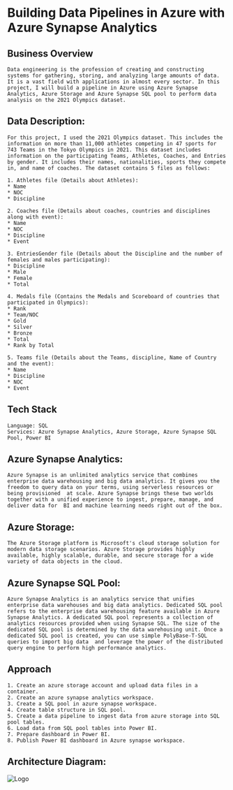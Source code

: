 
# Building Data Pipelines in Azure with Azure Synapse Analytics

## Business Overview

    Data engineering is the profession of creating and constructing systems for gathering, storing, and analyzing large amounts of data. It is a vast field with applications in almost every sector. In this project, I will build a pipeline in Azure using Azure Synapse Analytics, Azure Storage and Azure Synapse SQL pool to perform data analysis on the 2021 Olympics dataset.

## Data Description:
    For this project, I used the 2021 Olympics dataset. This includes the information on more than 11,000 athletes competing in 47 sports for 743 Teams in the Tokyo Olympics in 2021. This dataset includes information on the participating Teams, Athletes, Coaches, and Entries by gender. It includes their names, nationalities, sports they compete in, and name of coaches. The dataset contains 5 files as follows:

    1. Athletes file (Details about Athletes):
    * Name
    * NOC
    * Discipline

    2. Coaches file (Details about coaches, countries and disciplines along with event):
    * Name
    * NOC
    * Discipline
    * Event

    3. EntriesGender file (Details about the Discipline and the number of females and males participating):
    * Discipline
    * Male
    * Female
    * Total

    4. Medals file (Contains the Medals and Scoreboard of countries that participated in Olympics):
    * Rank
    * Team/NOC
    * Gold
    * Silver
    * Bronze
    * Total
    * Rank by Total

    5. Teams file (Details about the Teams, discipline, Name of Country and the event):
    * Name
    * Discipline
    * NOC
    * Event

## Tech Stack

    Language: SQL
    Services: Azure Synapse Analytics, Azure Storage, Azure Synapse SQL Pool, Power BI

## Azure Synapse Analytics:
    Azure Synapse is an unlimited analytics service that combines enterprise data warehousing and big data analytics. It gives you the freedom to query data on your terms, using serverless resources or being provisioned  at scale. Azure Synapse brings these two worlds together with a unified experience to ingest, prepare, manage, and deliver data for  BI and machine learning needs right out of the box.

## Azure Storage:
    The Azure Storage platform is Microsoft's cloud storage solution for modern data storage scenarios. Azure Storage provides highly available, highly scalable, durable, and secure storage for a wide variety of data objects in the cloud.

## Azure Synapse SQL Pool:
    Azure Synapse Analytics is an analytics service that unifies enterprise data warehouses and big data analytics. Dedicated SQL pool refers to the enterprise data warehousing feature available in Azure Synapse Analytics. A dedicated SQL pool represents a collection of analytics resources provided when using Synapse SQL. The size of the dedicated SQL pool is determined by the data warehousing unit. Once a dedicated SQL pool is created, you can use simple PolyBase-T-SQL queries to import big data  and leverage the power of the distributed query engine to perform high performance analytics.

## Approach
    1. Create an azure storage account and upload data files in a container.
    2. Create an azure synapse analytics workspace.
    3. Create a SQL pool in azure synapse workspace.
    4. Create table structure in SQL pool.
    5. Create a data pipeline to ingest data from azure storage into SQL pool tables.
    6. Load data from SQL pool tables into Power BI.
    7. Prepare dashboard in Power BI.
    8. Publish Power BI dashboard in Azure synapse workspace.
    

## Architecture Diagram:
![Logo](https://project-architecture0102.s3.eu-west-2.amazonaws.com/Build_Data_Pipeline_using_Azure_Stream_Analytics_architecture.jpg)










    





